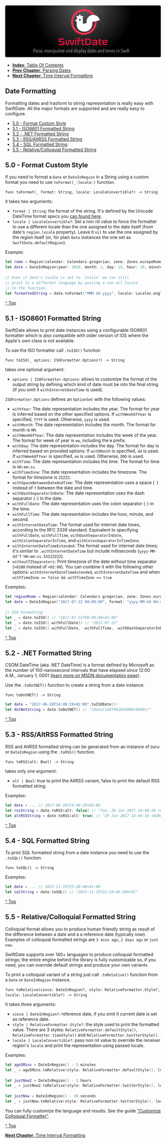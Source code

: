 ![](./SwiftDate.png)

<a name="index"/>

- [**Index**: Table Of Contents](#Index.md)
- [**Prev Chapter**: Parsing Dates](#Parsing_Dates.md)
- [**Next Chapter**: Time Interval Formatting](#6.TimeInterval_Formatting.md)

## Date Formatting
Formatting dates and trasform to string representation is really easy with SwiftDate. All the major formats are supported and are really easy to configure.

- [5.0 - Format Custom Style](5.Date_Formatting.md#customformatted)
- [5.1 - ISO8601 Formatted String](5.Date_Formatting.md#isoformatted)
- [5.2 - .NET Formatted String](5.Date_Formatting.md#dotnet)
- [5.3 - RSS/AltRSS Formatted String](5.Date_Formatting.md#rss)
- [5.4 - SQL Formatted String](5.Date_Formatting.md#sql)
- [5.5 - Relative/Colloquial Formatted String](5.Date_Formatting.md#colloquial)

<a name="customformatted"/>

## 5.0 - Format Custom Style
If you need to format a `Date` or `DateInRegion` in a String using a custom format you need to use `toFormat(_:locale:)` function.

`func toFormat(_ format: String, locale: LocaleConvertible?) -> String`

it takes two arguments:

- `format | String`: the format of the string. It's defined by the Unicode DateTime format specs you [can found here](7.Format_UnicodeTable.md).
- `locale | LocaleConvertible?`: Set a non nil value to force the formatter to use a different locale than the one assigned to the date itself (from date's `region.locale` property). Leave it `nil` to use the one assigned by the region itself (or, for plain `Date` instances the one set as `SwiftDate.defaultRegion`).

Example:

```swift
let rome = Region(calendar: Calendars.gregorian, zone: Zones.europeRome, locale: Locales.italian)
let date = DateInRegion(year: 2015, month: 1, day: 15, hour: 20, minute: 00, second: 5, nanosecond: 0, region: rome)

// Even if date's locale is set to `italin` we can still
// print in a different language by passing a non nil locale
// to the function.
let formattedString = date.toFormat("MMM dd yyyy", locale: Locales.english) // "Jan 15 2015"
```
[^ Top](#index)

<a name="isoformatted"/>

## 5.1 - ISO8601 Formatted String
SwiftDate allows to print date instances using a configurable ISO8601 formatter which is also compatible with older version of iOS where the Apple's own class is not available.

To use the ISO formatter call `.toISO()` function

`func toISO(_ options: ISOFormatter.Options?) -> String`

takes one optional argument:

- `options | ISOFormatter.Options`: allows to customize the format of the output string by defining which kind of date must be into the final string (if you omit it `withInternetDateTime` is used).

`ISOFormatter.Options` defines an `OptionSet` with the following values:

- `withYear`: The date representation includes the year. The format for year is inferred based on the other specified options. If `withWeekOfYear` is specified, `YYYY` is used. Otherwise, `yyyy` is used.
- `withMonth`: The date representation includes the month. The format for month is `MM`.
- `withWeekOfYear`: The date representation includes the week of the year. The format for week of year is `ww`, including the `W` prefix.
- `withDay`:  The date representation includes the day. The format for day is inferred based on provided options: If `withMonth` is specified, `dd` is used. If `withWeekOfYear` is specified, `ee` is used. Otherwise, `DDD` is used.
- `withTime`: The date representation includes the time. The format for time is `HH:mm:ss`.
- `withTimeZone`: The date representation includes the timezone. The format for timezone is `ZZZZZ`.
- `withSpaceBetweenDateAndTime`: The date representation uses a space (` `) instead of `T` between the date and time.
- `withDashSeparatorInDate`: The date representation uses the dash separator (`-`) in the date.
- `withFullDate`: The date representation uses the colon separator (`:`) in the time.
- `withFullTime`: The date representation includes the hour, minute, and second.
- `withInternetDateTime`: The format used for internet date times, according to the RFC 3339 standard. Equivalent to specifying `withFullDate`, `withFullTime`, `withDashSeparatorInDate`,
 `withColonSeparatorInTime`, and `withColonSeparatorInTimeZone`.
- `withInternetDateTimeExtended`: The format used for internet date times; it's similar to `.withInternetDateTime` but include milliseconds (`yyyy-MM-dd'T'HH:mm:ss.SSSZZZZZ`).
- `withoutTZSeparators`: Print timezone of the date without time separator (`+0200` instead of `+02:00`). You can combine it with the following other options: `withInternetDateTimeExtended`, `withInternetDateTime` and when `withTimeZone == false && withTimeZone == true`

Examples:

```swift
let regionRome = Region(calendar: Calendars.gregorian, zone: Zones.europeRome, locale: Locales.italian)
let date = DateInRegion("2017-07-22 00:00:00", format: "yyyy-MM-dd HH:mm:ss", region: regionRome)!

// ISO Formatting
let _ = date.toISO() // "2017-07-22T00:00:00+02:00"
let _ = date.toISO([.withFullDate]) // "2017-07-22"
let _ = date.toISO([.withFullDate, .withFullTime, .withDashSeparatorInDate, .withSpaceBetweenDateAndTime]) // "2017-07-22 00:00:00+02:00"
```
[^ Top](#index)

<a name="dotnet"/>

## 5.2 - .NET Formatted String
CSOM DateTime (aka .NET DateTime) is a format defined by Microsoft as the number of 100-nanosecond intervals that have elapsed since 12:00 A.M., January 1, 0001 ([learn more on MSDN documentation page](https://msdn.microsoft.com/en-us/library/dd948679)).

Use the `.toDotNET()` function to create a string from a date instance.

`func toDotNET() -> String`

```swift
let date = "2017-06-20T14:49:19+02:00".toISODate()!
let dotNetString = date.toDotNET() // "/Date(1497962959000+0200)/"
```

[^ Top](#index)

<a name="rss"/>

## 5.3 - RSS/AltRSS Formatted String
RSS and AltRSS formatted string can be generated from an instance of `Date` or `DateInRegion` using the `.toRSS()` function.

`func toRSS(alt: Bool) -> String`

takes only one argument:

- `alt | Bool`: true to print the AltRSS variant, false to print the default RSS formatted string.

Examples:

```swift
let date = ... // 2017-06-20T14:49:19+02:00
let rssString = date.toRSS(alt: false) // "Tue, 20 Jun 2017 14:49:19 +0200"
let altRSSString = date.toRSS(alt: true) // "20 Jun 2017 14:49:19 +0200"
```

[^ Top](#index)

<a name="sql"/>

## 5.4 - SQL Formatted String
To print SQL formatted string from a date instance you need to use the `.toSQL()` function.

`func toSQL() -> String`

Examples:

```swift
let date = ... // 2015-11-19T22:20:40+01:00
let sqlString = date.toSQL() // "2015-11-19T22:20:40.000+01"
```

[^ Top](#index)

<a name="colloquial"/>

## 5.5 - Relative/Colloquial Formatted String
Colloquial format allows you to produce human friendly string as result of the difference between a date and a a reference date (typically now).
Examples of colloquial formatted strings are `3 mins ago`, `2 days ago` or `just now`.

SwiftDate supports over 140+ languages to produce colloquial formatted strings; the entire engine behind the library is fully customizable so, if you need, you can override default strings and produce your own variants.

To print a colloquial variant of a string just call `.toRelative()` function from a `Date` or `DateInRegion` instance.

`func toRelative(since: DateInRegion?, style: RelativeFormatter.Style?, locale: LocaleConvertible?) -> String`

It takes three arguments:

- `since | DateInRegion?`: reference date, if you omit it current date is set as reference date.
- `style | RelativeFormatter.Style?`: the style used to print the formatted value. There are 3 styles: `RelativeFormatter.defaultStyle()`, `RelativeFormatter.timeStyle()` and `RelativeFormstter.twitterStyle()`.
- `locale | LocaleConvertible?`: pass non nil value to override the receiver region's `locale` and print the representation using passed locale.

Examples:

```swift
let ago5Mins = DateInRegion() - 5.minutes
let _ = ago5Mins.toRelative(style: RelativeFormatter.defaultStyle(), locale: Locales.italian) // "5 minuti fa"

let justNow2 = DateInRegion() - 2.hours
let _ = justNow2.toRelative(style: RelativeFormatter.twitterStyle(), locale: Locales.italian) // "2h fa"

let justNow = DateInRegion() - 10.seconds
let _ = justNow.toRelative(style: RelativeFormatter.twitterStyle(), locale: Locales.italian) // "ora"
```

You can fully customize the language and results.
See the guide ["Customize Colloquial Formatter"](Customize_ColloquialFormatter.md).

[^ Top](#index)

[**Next Chapter**: Time Interval Formatting](#6.TimeInterval_Formatting.md)
